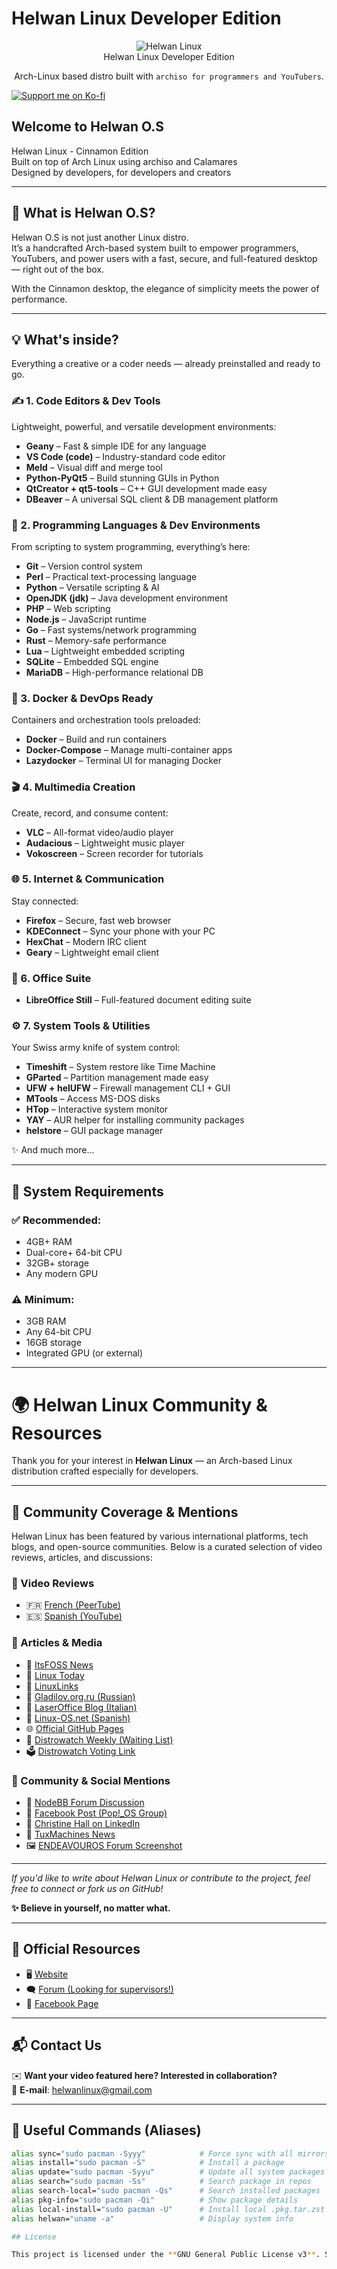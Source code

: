 # Helwan Linux Developer Edition
<p align="center">
  <img src="https://github.com/helwan-linux/Helwan-Artwork/blob/main/icons/icon.png" alt="Helwan Linux" />
  <br>Helwan Linux Developer Edition
</p>

<p align="center">
  Arch-Linux based distro built with <code>archiso for programmers and YouTubers</code>.
</p>

[![Support me on Ko-fi](https://ko-fi.com/img/githubbutton_sm.svg)](https://ko-fi.com/helwanlinux)

## Welcome to Helwan O.S

Helwan Linux - Cinnamon Edition  
Built on top of Arch Linux using archiso and Calamares  
Designed by developers, for developers and creators

---

## 🚀 What is Helwan O.S?

Helwan O.S is not just another Linux distro.  
It’s a handcrafted Arch-based system built to empower programmers, YouTubers, and power users with a fast, secure, and full-featured desktop — right out of the box.  

With the Cinnamon desktop, the elegance of simplicity meets the power of performance.

---

## 💡 What's inside?

Everything a creative or a coder needs — already preinstalled and ready to go.

### ✍️ 1. Code Editors & Dev Tools
Lightweight, powerful, and versatile development environments:

- **Geany** – Fast & simple IDE for any language  
- **VS Code (code)** – Industry-standard code editor  
- **Meld** – Visual diff and merge tool  
- **Python-PyQt5** – Build stunning GUIs in Python  
- **QtCreator + qt5-tools** – C++ GUI development made easy  
- **DBeaver** – A universal SQL client & DB management platform

### 🧠 2. Programming Languages & Dev Environments
From scripting to system programming, everything’s here:

- **Git** – Version control system  
- **Perl** – Practical text-processing language  
- **Python** – Versatile scripting & AI  
- **OpenJDK (jdk)** – Java development environment  
- **PHP** – Web scripting  
- **Node.js** – JavaScript runtime  
- **Go** – Fast systems/network programming  
- **Rust** – Memory-safe performance  
- **Lua** – Lightweight embedded scripting  
- **SQLite** – Embedded SQL engine  
- **MariaDB** – High-performance relational DB

### 🐳 3. Docker & DevOps Ready
Containers and orchestration tools preloaded:

- **Docker** – Build and run containers  
- **Docker-Compose** – Manage multi-container apps  
- **Lazydocker** – Terminal UI for managing Docker

### 🎬 4. Multimedia Creation
Create, record, and consume content:

- **VLC** – All-format video/audio player  
- **Audacious** – Lightweight music player  
- **Vokoscreen** – Screen recorder for tutorials

### 🌐 5. Internet & Communication
Stay connected:

- **Firefox** – Secure, fast web browser  
- **KDEConnect** – Sync your phone with your PC  
- **HexChat** – Modern IRC client  
- **Geary** – Lightweight email client

### 📝 6. Office Suite
- **LibreOffice Still** – Full-featured document editing suite

### ⚙️ 7. System Tools & Utilities
Your Swiss army knife of system control:

- **Timeshift** – System restore like Time Machine  
- **GParted** – Partition management made easy  
- **UFW + helUFW** – Firewall management CLI + GUI  
- **MTools** – Access MS-DOS disks  
- **HTop** – Interactive system monitor  
- **YAY** – AUR helper for installing community packages  
- **helstore** – GUI package manager

✨ And much more...

---

## 💾 System Requirements

### ✅ Recommended:
- 4GB+ RAM  
- Dual-core+ 64-bit CPU  
- 32GB+ storage  
- Any modern GPU

### ⚠️ Minimum:
- 3GB RAM  
- Any 64-bit CPU  
- 16GB storage  
- Integrated GPU (or external)

---

# 🌍 Helwan Linux Community & Resources

Thank you for your interest in **Helwan Linux** — an Arch-based Linux distribution crafted especially for developers.

---

## 📣 Community Coverage & Mentions

Helwan Linux has been featured by various international platforms, tech blogs, and open-source communities. Below is a curated selection of video reviews, articles, and discussions:

### 🎥 Video Reviews

- 🇫🇷 [French (PeerTube)](https://peertube.pcservice46.fr/w/t4w7FgJXbX94CFoxRpDNcF)  
- 🇪🇸 [Spanish (YouTube)](https://www.youtube.com/watch?v=gC157gQ4XaY)

### 📰 Articles & Media

- 📰 [ItsFOSS News](https://news.itsfoss.com/helwan-linux/)  
- 📰 [Linux Today](https://www.linuxtoday.com/blog/helwan-o-s-egypts-all-purpose-linux-distribution/)  
- 📰 [LinuxLinks](https://www.linuxlinks.com/halwan-arch-based-distro-developers/)  
- 📰 [Gladilov.org.ru (Russian)](https://gladilov.org.ru/blog/all/new-virtual-os-29-04-2025/)  
- 📰 [LaserOffice Blog (Italian)](https://www.laseroffice.it/blog/2025/05/19/helwan-os-la-distribuzione-gnu-linux-multiuso-egiziana/)  
- 📰 [Linux-OS.net (Spanish)](https://linux-os.net/top-nuevas-distros-linux-bsd-a-ser-reconocidas-en-2025-parte-05/)  
- 🌐 [Official GitHub Pages](https://helwan-linux.github.io/helwan-linux/)  
- 📅 [Distrowatch Weekly (Waiting List)](https://distrowatch.com/weekly.php?issue=20250428#waiting)  
- 🗳️ [Distrowatch Voting Link](https://distrowatch.com/dwres.php?resource=links#new)

### 💬 Community & Social Mentions

- 💬 [NodeBB Forum Discussion](https://community.nodebb.org/topic/0ba72d69-b035-40ee-994b-de24fff9f964/helwan-o.s-egypt-s-all-purpose-linux-distribution)  
- 💬 [Facebook Post (Pop!_OS Group)](https://www.facebook.com/groups/poposlinux/posts/9736730526439215/)  
- 💼 [Christine Hall on LinkedIn](https://www.linkedin.com/posts/christine-hall-writer_helwan-os-egypts-all-purpose-linux-distribution-activity-7329113784617168896-zGVZ)  
- 📰 [TuxMachines News](https://news.tuxmachines.org/n/2025/05/01/Halwan_Linux_is_an_Arch_based_distro_for_developers.shtml)  
- 🖼️ [ENDEAVOUROS Forum Screenshot](https://forum.endeavouros.com/t/share-your-desktop-2025/69504/252)

---

*If you'd like to write about Helwan Linux or contribute to the project, feel free to connect or fork us on GitHub!*

**✨ Believe in yourself, no matter what.**

---

## 🔗 Official Resources

- 🖥️ [Website](https://helwan-linux.github.io/helwanlinux/index.html)  
- 🗨️ [Forum (Looking for supervisors!)](https://helwanlinux.createaforum.com/index.php)  
- 📘 [Facebook Page](https://www.facebook.com/profile.php?id=61571106461288)

---

## 📬 Contact Us

✉️ **Want your video featured here? Interested in collaboration?**  
📧 **E-mail**: [helwanlinux@gmail.com](mailto:helwanlinux@gmail.com)

---

## 🧪 Useful Commands (Aliases)

```bash
alias sync="sudo pacman -Syyy"            # Force sync with all mirrors
alias install="sudo pacman -S"            # Install a package
alias update="sudo pacman -Syyu"          # Update all system packages
alias search="sudo pacman -Ss"            # Search package in repos
alias search-local="sudo pacman -Qs"      # Search installed packages
alias pkg-info="sudo pacman -Qi"          # Show package details
alias local-install="sudo pacman -U"      # Install local .pkg.tar.zst
alias helwan="uname -a"                   # Display system info

## License

This project is licensed under the **GNU General Public License v3**. See the [LICENSE](LICENSE) file for more details.
